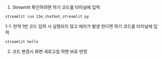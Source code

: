 1. Streamlit 확인하려면 하기 코드를 터미널에 입력
<pre><code>streamlit run 11m_chatbot_streamlit.py</code></pre>

1-1. 만약 1번 코드 입력 시 실행되지 않고 에러가 발생 한다면 하기 코드를 터미널에 입력
<pre><code>streamlit hello</code></pre>

2. 코드 변경시 화면 새로고침 하면 바로 반영
